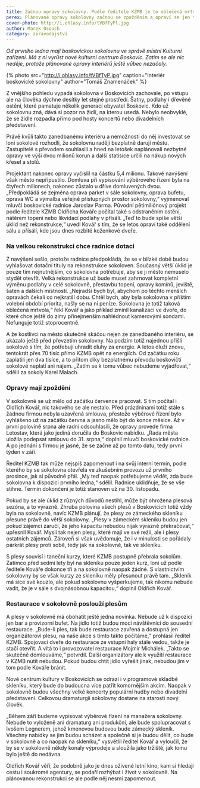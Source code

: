 ```yaml
---
title: Začnou opravy sokolovny. Podle ředitele KZMB je to oblečená mrtvola
perex: Plánované opravy sokolovny začnou se zpožděním a opraví se jen to nejnutnější. Do budoucna je nutná kompletní rekonstrukce.
cover-photo: http://i.ohlasy.info/tVBfTyPl.jpg
author: Marek Osouch
category: zpravodajství
---
```


*Od prvního ledna mají boskovickou sokolovnu ve správě místní Kulturní zařízení. Má z ní vyrůst nové kulturní centrum Boskovic. Zatím se ale nic neděje, protože plánované opravy interiérů ještě vůbec nezačaly.*

{% photo src="http://i.ohlasy.info/tVBfTyP.jpg" caption="Interiér boskovické sokolovny" author="Tomáš Znamenáček" %}

Z vnějšího pohledu vypadá sokolovna v Boskovicích zachovale, po vstupu ale na člověka dýchne desítky let stejné prostředí. Šatny, podlahy i dřevěné ostění, které pamatuje několik generací obyvatel Boskovic. Kdo už sokolovnu zná, dává si pozor na židli, na kterou usedá. Nebylo neobvyklé, že se židle rozpadla přímo pod hosty koncertů nebo divadelních představení.

Právě kvůli takto zanedbanému interiéru a nemožnosti do něj investovat se loni sokolové rozhodli, že sokolovnu raději bezplatně darují městu. Zastupitelé s převodem souhlasili a hned na letošek naplánovali nezbytné opravy ve výši dvou milionů korun a další statisíce určili na nákup nových křesel a stolů.

Projektant nakonec opravy vyčíslil na částku 5,4 milionu. Takové navýšení však město nepřipustilo. Domluva při vypisování výběrového řízení byla na čtyřech milionech, nakonec zůstalo u dříve domluvených dvou. „Předpokládá se zejména oprava parket v sále sokolovny, oprava bufetu, oprava WC a výmalba veřejně přístupných prostor sokolovny,“ vyjmenoval mluvčí boskovické radnice Jaroslav Parma.
Původní pětimiliónový projekt podle ředitele KZMB Oldřicha Kováře počítal také s odstraněním ostění, nátěrem topení nebo likvidací podlahy v přísálí. „Teď to bude spíše větší úklid než rekonstrukce,“ uvedl Kovář s tím, že se letos opraví také oddělení sálu a přísálí, kde jsou dnes rozbité koženkové dveře.

### Na velkou rekonstrukci chce radnice dotaci

Z navýšení sešlo, protože radnice předpokládá, že se v blízké době budou vyhlašovat dotační tituly na rekonstrukce sokoloven. Současný větší úklid je pouze tím nejnutnějším, co sokolovna potřebuje, aby se ji město nemuselo stydět otevřít. Velká rekonstrukce už bude muset zahrnovat kompletní výměnu podlahy v celé sokolovně, přestavbu topení, opravy komínů, jeviště, šaten a dalších místností.
„Nejradši bych byl, abychom po těchto menších opravách čekali co nejkratší dobu. Chtěl bych, aby byla sokolovna v příštím volební období priorita, našly se na ni peníze. Sokolovna je totiž taková oblečená mrtvola,“ řekl Kovář a jako příklad zmínil kanalizaci ve dvoře, do které chce ještě do zimy přinejmenším nahlédnout kamerovými sondami. Nefunguje totiž stoprocentně.

A že kostlivci na město skutečně skáčou nejen ze zanedbaného interiéru, se ukázalo ještě před převzetím sokolovny. Na podzim totiž najednou přišli sokolové s tím, že potřebují uhradit dluhy za energie. A letos dluží znovu, tentokrát přes 70 tisíc přímo KZMB opět na energiích. Od začátku roku zaplatili jen dva tisíce, a to přitom díky bezplatnému převodu boskovičtí sokolové neplatí ani nájem. „Zatím se k tomu vůbec nebudeme vyjadřovat,“ sdělil za sokoly Karel Malach.

### Opravy mají zpoždění

V sokolovně se už mělo od začátku července pracovat. S tím počítal i Oldřich Kovář, nic takového se ale nestalo. Před prázdninami totiž stále s žádnou firmou nebyla uzavřená smlouva, přestože výběrové řízení bylo vyhlášeno už na začátku června a jasno mělo být do konce měsíce. Až v první polovině srpna ale radní odsouhlasili, že opravy provede firma Letostav, která jako jediná doručila do Boskovic nabídku. „Rada města uložila podepsat smlouvu do 31. srpna,“ doplnil mluvčí boskovické radnice. A po jednání s firmou je jasné, že se začne až po tomto datu, tedy první týden v září.

Ředitel KZMB tak může nejspíš zapomenout i na svůj interní termín, podle kterého by se sokolovna otevřela ve zkušebním provozu už prvního prosince, jak si původně přál. „My teď naopak potřebujeme vědět, zda bude sokolovna k dispozici prvního ledna,“ sdělil. Radnice uklidňuje, že se vše stihne. Termín dokončení je totiž stanoven už na 30. listopadu.

Pokud by se ale úklid z různých důvodů nestihl, může být ohrožena plesová sezóna, a to výrazně. Zhruba polovina všech plesů v Boskovicích totiž vždy byla na sokolovně, navíc KZMB plánují, že plesy ze zámeckého skleníku přesune právě do větší sokolovny. „Plesy v zámeckém skleníku budou jen pokud zájemci zaručí, že jeho kapacitu nebudou nijak výrazně překračovat,“ upřesnil Kovář. Myslí tak nejen plesy, které mají ve své režii, ale i plesy ostatních zájemců. Zároveň si však uvědomuje, že i v minulosti se pořádaly párkrát plesy proti sobě, tedy jak na sokolovně, tak ve skleníku.

S plesy souvisí i taneční kurzy, které KZMB postupně přebrala sokolům. Zatímco před sedmi lety byl na skleníku pouze jeden kurz, loni už podle ředitele Kováře dokonce tři a na sokolovně naopak žádné. S vlastnictvím sokolovny by se však kurzy ze skleníku měly přesunout právě tam. „Skleník má sice své kouzlo, ale pokud sokolovnu vyšperkujeme, tak nikomu nebude vadit, že je v sále s dvojnásobnou kapacitou,“ doplnil Oldřich Kovář.

### Restaurace v sokolovně poslouží plesům

A plesy v sokolovně má obohatit ještě jedna novinka. Nebude už k dispozici jen bar a provizorní bufet. Na jídlo totiž budou moci návštěvníci do sousední restaurace. „Bude-li ples, tak bude restaurace zavřená a dostupná jen organizátorovi plesu, na naše akce s tímto takto počítáme,“ prohlásil ředitel KZMB. Spojovací dveře do restaurace ze vstupní haly stále vedou, takže je stačí otevřít. A vítá to i provozovatel restaurace Mojmír Michálek. „Takto se skutečně domlouváme,“ potvrdil. Další organizátory ale k využití restaurace v KZMB nutit nebudou. Pokud budou chtít jídlo vyřešit jinak, nebudou jim v tom podle Kováře bránit.

Nové centrum kultury v Boskovicích se odrazí i v programové skladbě skleníku, který bude do budoucna více patřit komornějším akcím. Naopak v sokolovně budou všechny velké koncerty populární hudby nebo divadelní představení. Celkovou dramaturgii sokolovny dostane na starosti nový člověk.

„Během září budeme vypisovat výběrové řízení na manažera sokolovny. Nebude to vyloženě ani dramaturg ani produkční, ale bude spolupracovat s Ivošem Legnerem, jehož kmenovou budovou bude zámecký skleník. Všechny nabídky se jim budou scházet a společně si je budou dělit, co bude v sokolovně a co naopak na skleníku,“ vysvětlil ředitel Kovář a vyloučil, že by se v sokolovně někdy konaly výprodeje a sloužila jako tržiště, jak tomu bylo ještě do nedávna.

Oldřich Kovář věří, že podobně jako je dnes oživené letní kino, kam si hledají cestu i soukromé agentury, se podaří rozhýbat i život v sokolovně. Na plánovanou rekonstrukci se ale podle něj nesmí zapomenout.
